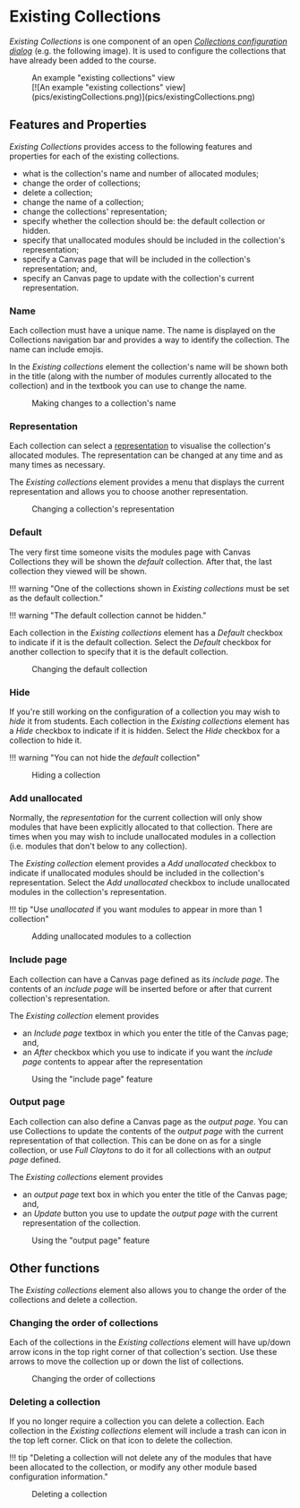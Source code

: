 # Existing Collections

_Existing Collections_ is one component of an open [_Collections configuration dialog_](./overview.md) (e.g. the following image). It is used to configure the collections that have already been added to the course.

<figure markdown>
<figcaption>An example "existing collections" view</figcaption>
[![An example "existing collections" view](pics/existingCollections.png)](pics/existingCollections.png)
</figure>

## Features and Properties

_Existing Collections_ provides access to the following features and properties for each of the existing collections.

- what is the collection's name and number of allocated modules;
- change the order of collections;
- delete a collection;
- change the name of a collection;
- change the collections' representation;
- specify whether the collection should be: the default collection or hidden.
- specify that unallocated modules should be included in the collection's representation;
- specify a Canvas page that will be included in the collection's representation; and,
- specify an Canvas page to update with the collection's current representation.


### Name

Each collection must have a unique name. The name is displayed on the Collections navigation bar and provides a way to identify the collection. The name can include emojis.

In the _Existing collections_ element the collection's name will be shown both in the title (along with the number of modules currently allocated to the collection) and in the textbook you can use to change the name.


<figure markdown>
<figcaption>Making changes to a collection's name</figcaption>
<sl-animated-image src="../pics/animatedChangeCollectionName.gif" alt="Making changes to a collection's name" />
</figure>

### Representation

Each collection can select a [representation](../representations/overview.md) to visualise the collection's allocated modules. The representation can be changed at any time and as many times as necessary.

The _Existing collections_ element provides a menu that displays the current representation and allows you to choose another representation.

<figure markdown>
<figcaption>Changing a collection's representation</figcaption>
<sl-animated-image src="../pics/animatedChangeCollectionRepresentation.gif" alt="Changing a collection's representation" />
</figure>

### Default

The very first time someone visits the modules page with Canvas Collections they will be shown the _default_ collection. After that, the last collection they viewed will be shown.

!!! warning "One of the collections shown in _Existing collections_ must be set as the default collection."

!!! warning "The default collection cannot be hidden."

Each collection in the _Existing collections_ element has a _Default_ checkbox to indicate if it is the default collection. Select the _Default_ checkbox for another collection to specify that it is the default collection.

<figure markdown>
<figcaption>Changing the default collection</figcaption>
<sl-animated-image src="../pics/animatedChangeCollectionDefault.gif" alt="Changing the default collection" />
</figure>

### Hide

If you're still working on the configuration of a collection you may wish to _hide_ it from students. Each collection in the _Existing collections_ element has a _Hide_ checkbox to indicate if it is hidden. Select the _Hide_ checkbox for a collection to hide it.

!!! warning "You can not hide the _default_ collection"

<figure markdown>
<figcaption>Hiding a collection</figcaption>
<sl-animated-image src="../pics/animatedHideCollection.gif" alt="Hiding a collection" />
</figure>

### Add unallocated

Normally, the _representation_ for the current collection will only show modules that have been explicitly allocated to that collection. There are times when you may wish to include unallocated modules in a collection (i.e. modules that don't below to any collection).

The _Existing collection_ element provides a _Add unallocated_ checkbox to indicate if unallocated modules should be included in the collection's representation. Select the _Add unallocated_ checkbox to include unallocated modules in the collection's representation.

!!! tip "Use _unallocated_ if you want modules to appear in more than 1 collection"

<figure markdown>
<figcaption>Adding unallocated modules to a collection</figcaption>
<sl-animated-image src="../pics/animatedAddUnallocated.gif" alt="Adding unallocated modules to a collection" />
</figure>

### Include page

Each collection can have a Canvas page defined as its _include page_. The contents of an _include page_ will be inserted before or after that current collection's representation.

The _Existing collection_ element provides 

- an _Include page_ textbox in which you enter the title of the Canvas page; and,
- an _After_ checkbox which you use to indicate if you want the _include page_ contents to appear after the representation

<figure markdown>
<figcaption>Using the "include page" feature</figcaption>
<sl-animated-image src="../pics/animatedIncludePage.gif" alt="Using the include page feature" />
</figure>


### Output page

Each collection can also define a Canvas page as the _output page_. You can use Collections to update the contents of the _output page_ with the current representation of that collection. This can be done on as for a single collection, or use _Full Claytons_ to do it for all collections with an _output page_ defined.

The _Existing collections_ element provides 

- an _output page_ text box in which you enter the title of the Canvas page; and,
- an _Update_ button you use to update the _output page_ with the current representation of the collection.

<figure markdown>
<figcaption>Using the "output page" feature</figcaption>
<sl-animated-image src="../pics/animatedOutputPage.gif" alt="Using the output page feature" />
</figure>

## Other functions

The _Existing collections_ element also allows you to change the order of the collections and delete a collection.

### Changing the order of collections

Each of the collections in the _Existing collections_ element will have up/down arrow icons in the top right corner of that collection's section. Use these arrows to move the collection up or down the list of collections.

<figure markdown>
<figcaption>Changing the order of collections</figcaption>
<sl-animated-image src="../pics/animatedChangeCollectionOrder.gif" alt="Changing the order of collections" />
</figure>

### Deleting a collection

If you no longer require a collection you can delete a collection. Each collection in the _Existing collections_ element will include a trash can icon in the top left corner. Click on that icon to delete the collection.

!!! tip "Deleting a collection will not delete any of the modules that have been allocated to the collection, or modify any other module based configuration information."

<figure markdown>
<figcaption>Deleting a collection</figcaption>
<sl-animated-image src="../pics/animatedDeleteCollection.gif" alt="Deleting a collection" />
</figure>
